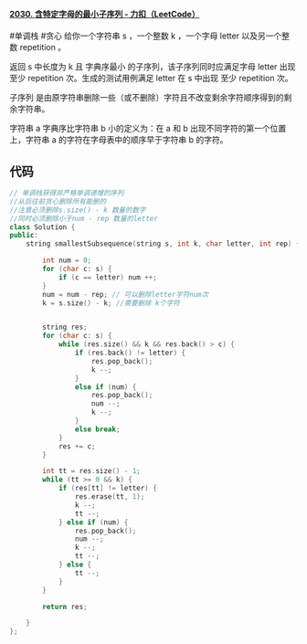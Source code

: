 #### [2030. 含特定字母的最小子序列 - 力扣（LeetCode）](https://leetcode-cn.com/problems/smallest-k-length-subsequence-with-occurrences-of-a-letter/) 

#单调栈 #贪心 
给你一个字符串 s ，一个整数 k ，一个字母 letter 以及另一个整数 repetition 。

返回 s 中长度为 k 且 字典序最小 的子序列，该子序列同时应满足字母 letter 出现 至少 repetition 次。生成的测试用例满足 letter 在 s 中出现 至少 repetition 次。

子序列 是由原字符串删除一些（或不删除）字符且不改变剩余字符顺序得到的剩余字符串。

字符串 a 字典序比字符串 b 小的定义为：在 a 和 b 出现不同字符的第一个位置上，字符串 a 的字符在字母表中的顺序早于字符串 b 的字符。

## 代码
~~~c++
// 单调栈获得非严格单调递增的序列
//从后往前贪心删除所有能删的
//注意必须删除s.size() - k 数量的数字
//同时必须删除小于num - rep 数量的letter
class Solution {
public:
    string smallestSubsequence(string s, int k, char letter, int rep) {

        int num = 0; 
        for (char c: s) {
            if (c == letter) num ++; 
        }
        num = num - rep; // 可以删除letter字符num次
        k = s.size() - k; //需要删除 k个字符


        string res; 
        for (char c: s) {
            while (res.size() && k && res.back() > c) {
                if (res.back() != letter) {
                    res.pop_back();
                    k --; 
                } 
                else if (num) {
                    res.pop_back(); 
                    num --; 
                    k --; 
                } 
				else break;
            }
            res += c; 
        }

        int tt = res.size() - 1; 
        while (tt >= 0 && k) {
            if (res[tt] != letter) {
                res.erase(tt, 1); 
                k --; 
                tt --; 
            } else if (num) {
                res.pop_back(); 
                num --; 
                k --; 
                tt --; 
            } else {
                tt --; 
            }
        }

        return res; 

    }
};
